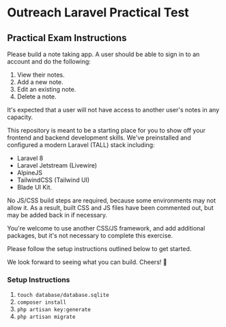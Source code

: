 # Outreach Laravel Practical Test

## Practical Exam Instructions
Please build a note taking app. A user should be able to sign in to an account and do the following:
1) View their notes.
2) Add a new note.
3) Edit an existing note.
4) Delete a note.

It's expected that a user will not have access to another user's notes in any capacity.

This repository is meant to be a starting place for you to show off your frontend and backend development skills. We've preinstalled and configured a modern Laravel (TALL) stack including:
- Laravel 8
- Laravel Jetstream (Livewire)
- AlpineJS
- TailwindCSS (Tailwind UI)
- Blade UI Kit.

No JS/CSS build steps are required, because some environments may not allow it. As a result, built CSS and JS files have been commented out, but may be added back in if necessary.

You're welcome to use another CSS/JS framework, and add additional packages, but it's not necessary to complete this exercise.

Please follow the setup instructions outlined below to get started.

We look forward to seeing what you can build. Cheers! 🎉

### Setup Instructions
1) `touch database/database.sqlite`
2) `composer install`
3) `php artisan key:generate`
4) `php artisan migrate`

